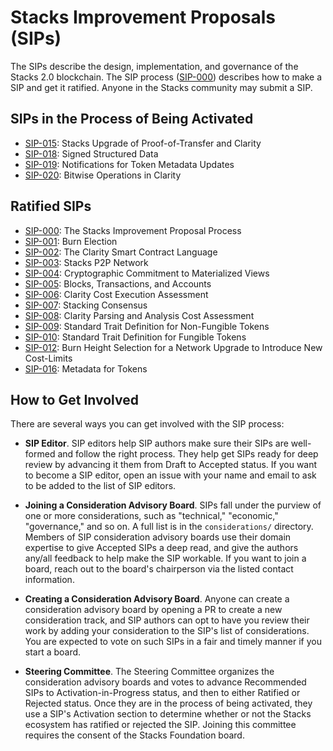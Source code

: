 # Stacks Improvement Proposals (SIPs)

The SIPs describe the design, implementation, and governance
of the Stacks 2.0 blockchain.  The SIP process
([SIP-000](./sips/sip-000/sip-000-stacks-improvement-proposal-process.md))
describes how to make a SIP and get it ratified.  Anyone in the Stacks community
may submit a SIP.

## SIPs in the Process of Being Activated

* [SIP-015](https://github.com/stacksgov/sips/pull/95): Stacks Upgrade of Proof-of-Transfer and Clarity
* [SIP-018](https://github.com/stacksgov/sips/pull/57): Signed Structured Data
* [SIP-019](https://github.com/stacksgov/sips/pull/72): Notifications for Token Metadata Updates
* [SIP-020](https://github.com/stacksgov/sips/pull/106): Bitwise Operations in Clarity

## Ratified SIPs

* [SIP-000](./sips/sip-000/sip-000-stacks-improvement-proposal-process.md): The
  Stacks Improvement Proposal Process
* [SIP-001](./sips/sip-001/sip-001-burn-election.md): Burn Election
* [SIP-002](./sips/sip-002/sip-002-smart-contract-language.md): The Clarity
  Smart Contract Language
* [SIP-003](./sips/sip-003/sip-003-peer-network.md): Stacks P2P Network
* [SIP-004](./sips/sip-004/sip-004-materialized-view.md): Cryptographic
  Commitment to Materialized Views
* [SIP-005](./sips/sip-005/sip-005-blocks-and-transactions.md): Blocks,
  Transactions, and Accounts
* [SIP-006](./sips/sip-006/sip-006-runtime-cost-assessment.md): Clarity Cost
  Execution Assessment
* [SIP-007](./sips/sip-007/sip-007-stacking-consensus.md): Stacking Consensus
* [SIP-008](./sips/sip-008/sip-008-analysis-cost-assessment.md): Clarity Parsing
  and Analysis Cost Assessment
* [SIP-009](./sips/sip-009/sip-009-nft-standard.md): Standard Trait Definition
  for Non-Fungible Tokens
* [SIP-010](./sips/sip-010/sip-010-fungible-token-standard.md): Standard Trait Definition for Fungible Tokens
* [SIP-012](./sips/sip-012/sip-012-cost-limits-network-upgrade.md):  Burn Height Selection for a Network Upgrade to Introduce New Cost-Limits
* [SIP-016](./sips/sip-016/sip-016-token-metadata.md): Metadata for Tokens

## How to Get Involved

There are several ways you can get involved with the SIP process:

* **SIP Editor**.  SIP editors help SIP authors make sure their SIPs are
  well-formed and follow the right process.  They help get SIPs ready for deep
review by advancing it them from Draft to Accepted status.  If you want to become a SIP editor, 
open an issue with your name and email to ask to be added to the list of SIP editors.

* **Joining a Consideration Advisory Board**.  SIPs fall under the purview of
  one or more considerations, such as "technical," "economic," "governance,"
and so on.  A full list is in the `considerations/` directory.  Members of SIP
consideration advisory boards use their domain expertise to give Accepted SIPs a
deep read, and give the authors any/all feedback to help make the SIP workable.
If you want to join a board, reach out to the board's chairperson via the
listed contact information.

* **Creating a Consideration Advisory Board**.  Anyone can create a
consideration advisory board by opening a PR to create a new
consideration track, and SIP authors can opt to have you review their work by
adding your consideration to the SIP's list of considerations.  You are expected
to vote on such SIPs in a fair and timely manner if you start a board.

* **Steering Committee**.  The Steering Committee organizes the consideration
  advisory boards and votes to advance Recommended SIPs to
Activation-in-Progress status, and then to either Ratified or Rejected status.
Once they are in the process of being activated,
they use a SIP's Activation section to determine whether or not the Stacks
ecosystem has ratified or rejected the SIP.  Joining this committee requires the
consent of the Stacks Foundation board.

